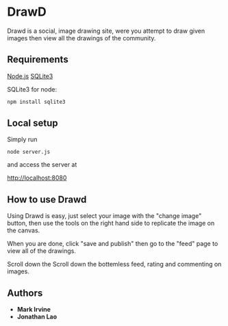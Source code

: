 # DrawD
Drawd is a social, image drawing site, were you attempt to draw given images then view all the drawings of the community.


## Requirements

[Node.js](http://nodejs.org/)
[SQLite3](https://www.sqlite.org/index.html)

SQLite3 for node:
```sh
npm install sqlite3
```

## Local setup

Simply run 
```
node server.js
```
and access the server at

[http://localhost:8080](http://localhost:8080)


## How to use Drawd
Using Drawd is easy, just select your image with the "change image" button, then use the tools on the right hand side to replicate the image on the canvas.

When you are done, click "save and publish" then go to the "feed" page to view all of the drawings.

Scroll down the Scroll down the bottemless feed, rating and commenting on images.

## Authors

* **Mark Irvine** 
* **Jonathan Lao**

